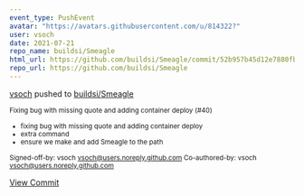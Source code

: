 ```yaml
---
event_type: PushEvent
avatar: "https://avatars.githubusercontent.com/u/814322?"
user: vsoch
date: 2021-07-21
repo_name: buildsi/Smeagle
html_url: https://github.com/buildsi/Smeagle/commit/52b957b45d12e7880fb4898fce4efe3008dadefe
repo_url: https://github.com/buildsi/Smeagle
---
```


<a href='https://github.com/vsoch' target='_blank'>vsoch</a> pushed to <a href='https://github.com/buildsi/Smeagle' target='_blank'>buildsi/Smeagle</a>

<small>Fixing bug with missing quote and adding container deploy (#40)

* fixing bug with missing quote and adding container deploy
* extra command
* ensure we make and add Smeagle to the path

Signed-off-by: vsoch <vsoch@users.noreply.github.com>
Co-authored-by: vsoch <vsoch@users.noreply.github.com></small>

<a href='https://github.com/buildsi/Smeagle/commit/52b957b45d12e7880fb4898fce4efe3008dadefe' target='_blank'>View Commit</a>